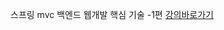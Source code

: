스프링 mvc 백엔드 웹개발 핵심 기술 -1편
[강의바로가기](https://www.inflearn.com/course/%EC%8A%A4%ED%94%84%EB%A7%81-mvc-1/dashboard)
